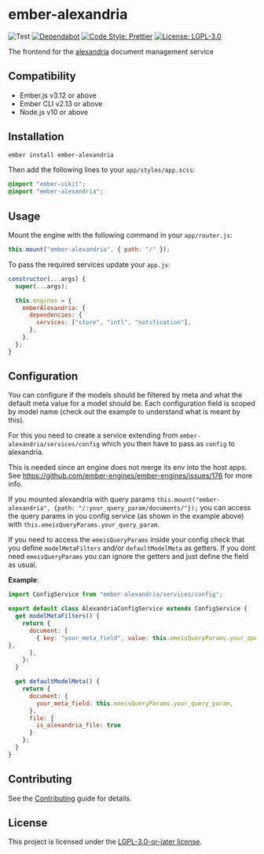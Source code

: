 ember-alexandria
==============================================================================

![Test](https://github.com/projectcaluma/ember-alexandria/workflows/Test/badge.svg)
[![Dependabot](https://badgen.net/dependabot/projectcaluma/ember-caluma/?icon=dependabot)](https://dependabot.com/)
[![Code Style: Prettier](https://img.shields.io/badge/code_style-prettier-ff69b4.svg)](https://github.com/prettier/prettier)
[![License: LGPL-3.0](https://img.shields.io/badge/License-LGPL--3.0-blue.svg)](https://spdx.org/licenses/LGPL-3.0-or-later.html)

The frontend for the [alexandria](https://github.com/projectcaluma/alexandria)
document management service

Compatibility
------------------------------------------------------------------------------

* Ember.js v3.12 or above
* Ember CLI v2.13 or above
* Node.js v10 or above


Installation
------------------------------------------------------------------------------

```bash
ember install ember-alexandria
```

Then add the following lines to your `app/styles/app.scss`:

```scss
@import "ember-uikit";
@import "ember-alexandria";
```


Usage
------------------------------------------------------------------------------

Mount the engine with the following command in your `app/router.js`:
```js
this.mount("ember-alexandria", { path: "/" });
```

To pass the required services update your `app.js`:
```js
constructor(...args) {
  super(...args);

  this.engines = {
    emberAlexandria: {
      dependencies: {
        services: ["store", "intl", "notification"],
      },
    },
  };
}
```

Configuration
------------------------------------------------------------------------------

You can configure if the models should be filtered by meta and what the default
meta value for a model should be. Each configuration field is scoped by model name
(check out the example to understand what is meant by this).

For this you need to create a service extending from
`ember-alexandria/services/config` which you then have to pass as `config` to
alexandria.

This is needed since an engine does not merge its env into the host apps.
See https://github.com/ember-engines/ember-engines/issues/176 for more info.

If you mounted alexandria with query params 
`this.mount("ember-alexandria", {path: "/:your_query_param/documents/"});`
you can access the query params in you config service (as shown in the example
above) with `this.emeisQueryParams.your_query_param`.


If you need to access the `emeisQueryParams` inside your config check that you define `modelMetaFilters`
and/or `defaultModelMeta` as getters. If you dont need `emeisQueryParams` you
can ignore the getters and just define the field as usual.

__Example__:
```js
import ConfigService from "ember-alexandria/services/config";

export default class AlexandriaConfigService extends ConfigService {
  get modelMetaFilters() {
    return {
      document: [
        { key: "your_meta_field", value: this.emeisQueryParams.your_query_param
},
      ],
    };
  }

  get defaultModelMeta() {
    return {
      document: {
        your_meta_field: this.emeisQueryParams.your_query_param,
      },
      file: {
        is_alexandria_file: true
      }
    };
  }
}
```



Contributing
------------------------------------------------------------------------------

See the [Contributing](CONTRIBUTING.md) guide for details.


License
------------------------------------------------------------------------------

This project is licensed under the [LGPL-3.0-or-later license](LICENSE).

